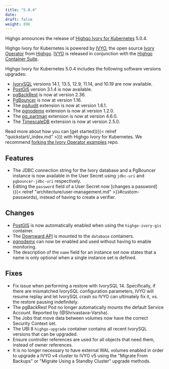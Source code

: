 ```yaml
---
title: "5.0.4"
date:
draft: false
weight: 896
---
```



Highgo announces the release of [Highgo Ivory for Kubernetes](https://www.crunchydata.com/products/highgo-ivorysql-for-kubernetes/) 5.0.4.

Highgo Ivory for Kubernetes is powered by [IVYO](https://github.com/Highgo/ivory-operator), the open source [Ivory Operator](https://github.com/Highgo/ivory-operator) from [Highgo](https://www.crunchydata.com). [IVYO](https://github.com/Highgo/ivory-operator) is released in conjunction with the [Highgo Container Suite](https://github.com/Highgo/container-suite).

Highgo Ivory for Kubernetes 5.0.4 includes the following software versions upgrades:

- [IvorySQL](https://www.postgresql.org) versions 14.1, 13.5, 12.9, 11.14, and 10.19 are now available.
- [PostGIS](http://postgis.net/) version 3.1.4 is now available.
- [pgBackRest](https://pgbackrest.org/) is now at version 2.36.
- [PgBouncer](https://www.pgbouncer.org/) is now at version 1.16.
- The [pgAudit](https://github.com/pgaudit/pgaudit) extension is now at version 1.6.1.
- The [pgnodemx](https://github.com/Highgo/pgnodemx) extension is now at version 1.2.0.
- The [pg_partman](https://github.com/pgpartman/pg_partman) extension is now at version 4.6.0.
- The [TimescaleDB](https://github.com/timescale/timescaledb) extension is now at version 2.5.0.

Read more about how you can [get started]({{< relref "quickstart/_index.md" >}}) with Highgo Ivory for Kubernetes. We recommend [forking the Ivory Operator examples](https://github.com/Highgo/ivory-operator-examples/fork) repo.

## Features

- The JDBC connection string for the Ivory database and a PgBouncer instance is now available in the User Secret using `jdbc-uri` and `pgbouncer-jdbc-uri` respectively.
- Editing the `password` field of a User Secret now [changes a password]({{< relref "architecture/user-management.md" >}}#custom-passwords), instead of having to create a verifier.

## Changes

- [PostGIS](https://postgis.net/) is now automatically enabled when using the `highgo-ivory-gis` container.
- The [Downward API](https://kubernetes.io/docs/tasks/inject-data-application/downward-api-volume-expose-pod-information/) is mounted to the `database` containers.
- [pgnodemx](https://github.com/Highgo/pgnodemx) can now be enabled and used without having to enable monitoring.
- The description of the `name` field for an instance set now states that a name is only optional when a single instance set is defined.

## Fixes

- Fix issue when performing a restore with IvorySQL 14. Specifically, if there are mismatched IvorySQL configuration parameters, IVYO will resume replay and let IvorySQL crash so IVYO can ultimately fix it, vs. the restore pausing indefinitely.
- The pgBackRest Pod no longer automatically mounts the default Service Account. Reported by (@Shrivastava-Varsha).
- The Jobs that move data between volumes now have the correct Security Context set.
- The UBI 8 `highgo-upgrade` container contains all recent IvorySQL versions that can be upgraded.
- Ensure controller references are used for all objects that need them, instead of owner references.
- It is no longer necessary to have external WAL volumes enabled in order to upgrade a IVYO v4 cluster to IVYO v5 using the "Migrate From Backups" or "Migrate Using a Standby Cluster" upgrade methods.
